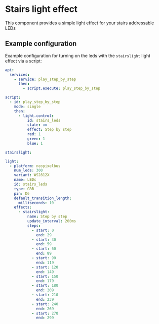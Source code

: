 # Stairs light effect
This component provides a simple light effect for your stairs addressable LEDs

## Example configuration
Example configuration for turning on the leds with the `stairslight` light effect via a script:

```yaml
api:
  services: 
    - service: play_step_by_step
      then:
        - script.execute: play_step_by_step

script:
  - id: play_step_by_step
    mode: single
    then:
      - light.control:
          id: stairs_leds
          state: on
          effect: Step by step
          red: 1
          green: 1
          blue: 1

stairslight:

light:
  - platform: neopixelbus
    num_leds: 300
    variant: WS2812X
    name: LEDs
    id: stairs_leds
    type: GRB
    pin: D6
    default_transition_length: 
      milliseconds: 10
    effects:
      - stairslight:
          name: Step by step
          update_interval: 200ms
          steps:
            - start: 0
              end: 29
            - start: 30
              end: 59
            - start: 60
              end: 89
            - start: 90
              end: 119
            - start: 120
              end: 149
            - start: 150
              end: 179
            - start: 180
              end: 209
            - start: 210
              end: 239
            - start: 240
              end: 269
            - start: 270
              end: 299
```